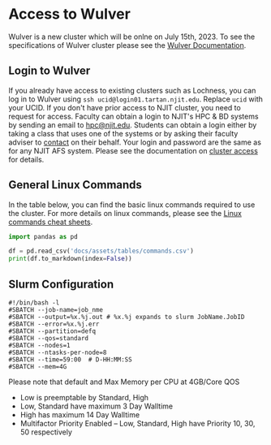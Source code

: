 # Access to Wulver
Wulver is a new cluster which will be onlne on July 15th, 2023. To see the specifications of Wulver cluster please see the [Wulver Documentation](wulver.md). 

## Login to Wulver
If you already have access to existing clusters such as Lochness, you can log in to Wulver using `ssh ucid@login01.tartan.njit.edu`. Replace `ucid` with your UCID. If you don't have prior access to NJIT cluster, you need to request for access.
Faculty can obtain a login to NJIT's HPC & BD systems by sending an email to [hpc@njit.edu](mailto:hpc@njit.edu). Students can obtain a login either by taking a class that uses one of the systems or by asking their faculty adviser to [contact](mailto:hpc@njit.edu) on their behalf. Your login and password are the same as for any NJIT AFS system.
Please see the documentation on [cluster access](cluster_access.md) for details.

## General Linux Commands
In the table below, you can find the basic linux commands required to use the cluster. For more details on linux commands, please see the [Linux commands cheat sheets](https://www.linuxtrainingacademy.com/linux-commands-cheat-sheet).

```python exec="on"
import pandas as pd

df = pd.read_csv('docs/assets/tables/commands.csv')
print(df.to_markdown(index=False))
```

## Slurm Configuration

```slurm
#!/bin/bash -l
#SBATCH --job-name=job_nme
#SBATCH --output=%x.%j.out # %x.%j expands to slurm JobName.JobID
#SBATCH --error=%x.%j.err
#SBATCH --partition=defq
#SBATCH --qos=standard
#SBATCH --nodes=1
#SBATCH --ntasks-per-node=8
#SBATCH --time=59:00  # D-HH:MM:SS
#SBATCH --mem=4G
```
Please note that default and Max Memory per CPU at 4GB/Core
QOS

* Low is preemptable by Standard, High
* Low, Standard have maximum 3 Day Walltime
* High has maximum 14 Day Walltime
* Multifactor Priority Enabled – Low, Standard, High have Priority 10, 30, 50 respectively
